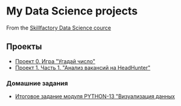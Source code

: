 # My Data Science projects
From the [Skillfactory Data Science cource](https://skillfactory.ru/data-scientist)

## Проекты

* [Проект 0. Игра "Угадай число"](https://github.com/AleksandraPashkova/data_science_sf/tree/master/project_0)
* [Проект 1. Часть 1. "Анализ вакансий на HeadHunter"](https://github.com/AleksandraPashkova/data_science_sf/tree/master/project_1)
    
### Домашние задания
* [Итоговое задание модуля PYTHON-13 "Визуализация данных](https://github.com/AleksandraPashkova/data_science_sf/tree/master/homework_13)

